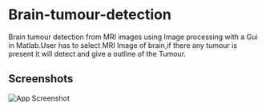 
# Brain-tumour-detection

Brain tumour detection from MRI images using Image processing with a Gui in Matlab.User has to select MRI Image of brain,if there any tumour is present it will detect and give a outline of the Tumour.


## Screenshots

![App Screenshot](https://drive.google.com/file/d/1AyRS9fwrfUEI3o1RHSifQubgjTxdpaeY/view?usp=sharing)

  
